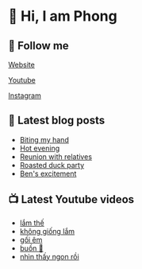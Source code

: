 # 👋 Hi, I am Phong

## 🔗 Follow me

[Website](https://phongever.xyz "Website")

[Youtube](https://www.youtube.com/@phongever "Youtube")

[Instagram](https://www.instagram.com/phongever "Instagram")

## 📝 Latest blog posts

<!-- BLOG-POST-LIST:START -->
- [Biting my hand](https://phongever.xyz/blog/biting-my-hand/)
- [Hot evening](https://phongever.xyz/blog/hot-evening/)
- [Reunion with relatives](https://phongever.xyz/blog/reunion-with-relatives/)
- [Roasted duck party](https://phongever.xyz/blog/roasted-duck-party/)
- [Ben&#39;s excitement](https://phongever.xyz/blog/bens-excitement/)
<!-- BLOG-POST-LIST:END -->

## 📺 Latest Youtube videos

<!-- YOUTUBE-VIDEO-LIST:START -->
- [lắm thế](https://www.youtube.com/shorts/ZDdHgXXTvP8)
- [không giống lắm](https://www.youtube.com/shorts/yRzJOR_pLWM)
- [gối êm](https://www.youtube.com/shorts/creMh2jDcyQ)
- [buồn 🥹](https://www.youtube.com/shorts/-MdeWYIY3tg)
- [nhìn thấy ngon rồi](https://www.youtube.com/shorts/Xytdr5Lfc8E)
<!-- YOUTUBE-VIDEO-LIST:END -->
